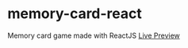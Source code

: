 # memory-card-react
Memory card game made with ReactJS
[Live Preview](https://basementwoodworker.github.io/memory-card-game-react/)
